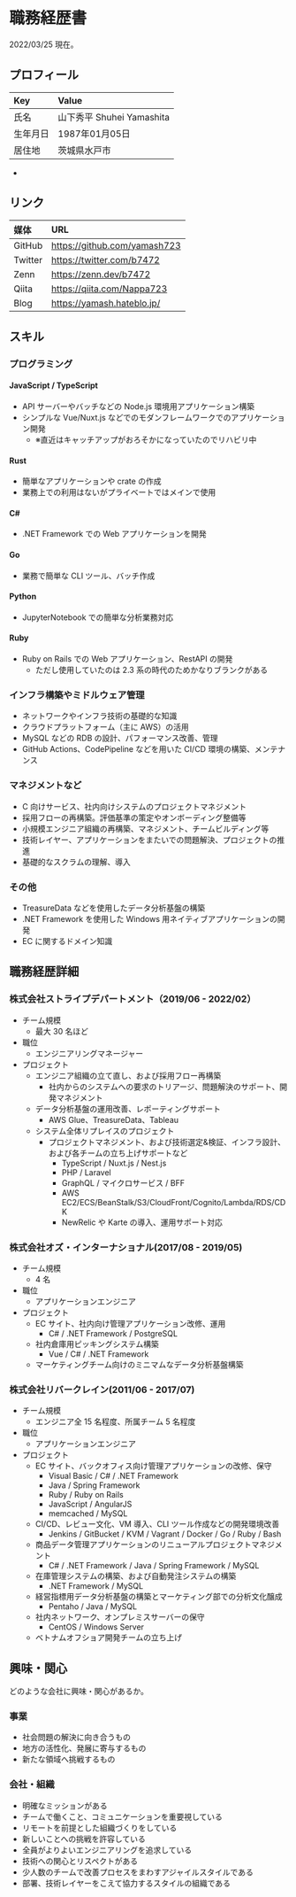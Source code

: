 # 職務経歴書

2022/03/25 現在。

## プロフィール

|Key|Value|
|:---|:---|
|氏名|山下秀平 Shuhei Yamashita|
|生年月日|1987年01月05日|
|居住地|茨城県水戸市|

- 

## リンク

|媒体|URL|
|:---|:---|
|GitHub|https://github.com/yamash723|
|Twitter|https://twitter.com/b7472|
|Zenn|https://zenn.dev/b7472|
|Qiita|https://qiita.com/Nappa723|
|Blog|https://yamash.hateblo.jp/|

## スキル

### プログラミング

#### JavaScript / TypeScript

- API サーバーやバッチなどの Node.js 環境用アプリケーション構築
- シンプルな Vue/Nuxt.js などでのモダンフレームワークでのアプリケーション開発
  - ※直近はキャッチアップがおろそかになっていたのでリハビリ中

#### Rust

- 簡単なアプリケーションや crate の作成
- 業務上での利用はないがプライベートではメインで使用

#### C#

- .NET Framework での Web アプリケーションを開発

#### Go

- 業務で簡単な CLI ツール、バッチ作成

#### Python

- JupyterNotebook での簡単な分析業務対応

#### Ruby

- Ruby on Rails での Web アプリケーション、RestAPI の開発
  - ただし使用していたのは 2.3 系の時代のためかなりブランクがある

### インフラ構築やミドルウェア管理

- ネットワークやインフラ技術の基礎的な知識
- クラウドプラットフォーム（主に AWS）の活用
- MySQL などの RDB の設計、パフォーマンス改善、管理
- GitHub Actions、CodePipeline などを用いた CI/CD 環境の構築、メンテナンス

### マネジメントなど

- C 向けサービス、社内向けシステムのプロジェクトマネジメント
- 採用フローの再構築。評価基準の策定やオンボーディング整備等
- 小規模エンジニア組織の再構築、マネジメント、チームビルディング等
- 技術レイヤー、アプリケーションをまたいでの問題解決、プロジェクトの推進
- 基礎的なスクラムの理解、導入

### その他

- TreasureData などを使用したデータ分析基盤の構築
- .NET Framework を使用した Windows 用ネイティブアプリケーションの開発
- EC に関するドメイン知識

## 職務経歴詳細

### 株式会社ストライプデパートメント（2019/06 - 2022/02）

- チーム規模
  - 最大 30 名ほど
- 職位
  - エンジニアリングマネージャー
- プロジェクト
  - エンジニア組織の立て直し、および採用フロー再構築
    - 社内からのシステムへの要求のトリアージ、問題解決のサポート、開発マネジメント
  - データ分析基盤の運用改善、レポーティングサポート
    - AWS Glue、TreasureData、Tableau
  - システム全体リプレイスのプロジェクト
    - プロジェクトマネジメント、および技術選定&検証、インフラ設計、および各チームの立ち上げサポートなど
      - TypeScript / Nuxt.js / Nest.js
      - PHP / Laravel
      - GraphQL / マイクロサービス / BFF
      - AWS EC2/ECS/BeanStalk/S3/CloudFront/Cognito/Lambda/RDS/CDK
      - NewRelic や Karte の導入、運用サポート対応

### 株式会社オズ・インターナショナル(2017/08 - 2019/05)

- チーム規模
  - 4 名
- 職位
  - アプリケーションエンジニア
- プロジェクト
  - EC サイト、社内向け管理アプリケーション改修、運用
    - C# / .NET Framework / PostgreSQL
  - 社内倉庫用ピッキングシステム構築
    - Vue / C# / .NET Framework
  - マーケティングチーム向けのミニマムなデータ分析基盤構築

### 株式会社リバークレイン(2011/06 - 2017/07)

- チーム規模
  - エンジニア全 15 名程度、所属チーム 5 名程度
- 職位
  - アプリケーションエンジニア
- プロジェクト
  - EC サイト、バックオフィス向け管理アプリケーションの改修、保守
      - Visual Basic / C# / .NET Framework
      - Java / Spring Framework
      - Ruby / Ruby on Rails
      - JavaScript / AngularJS
      - memcached / MySQL 
  - CI/CD、レビュー文化、VM 導入、CLI ツール作成などの開発環境改善
      - Jenkins / GitBucket / KVM / Vagrant / Docker / Go / Ruby / Bash
  - 商品データ管理アプリケーションのリニューアルプロジェクトマネジメント
      - C# / .NET Framework / Java / Spring Framework / MySQL
  - 在庫管理システムの構築、および自動発注システムの構築
      - .NET Framework  / MySQL
  - 経営指標用データ分析基盤の構築とマーケティング部での分析文化醸成
      - Pentaho / Java / MySQL
  - 社内ネットワーク、オンプレミスサーバーの保守
    - CentOS / Windows Server
  - ベトナムオフショア開発チームの立ち上げ

## 興味・関心

どのような会社に興味・関心があるか。

### 事業

- 社会問題の解決に向き合うもの
- 地方の活性化、発展に寄与するもの
- 新たな領域へ挑戦するもの

### 会社・組織

- 明確なミッションがある
- チームで働くこと、コミュニケーションを重要視している
- リモートを前提とした組織づくりをしている
- 新しいことへの挑戦を許容している
- 全員がよりよいエンジニアリングを追求している
- 技術への関心とリスペクトがある
- 少人数のチームで改善プロセスをまわすアジャイルスタイルである
- 部署、技術レイヤーをこえて協力するスタイルの組織である
  